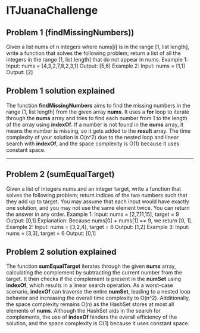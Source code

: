 # ITJuanaChallenge

## Problem 1 (findMissingNumbers))

Given a list nums of n integers where nums[i] is in the range [1, list length], write a function
that solves the following problem; return a list of all the integers in the range [1, list length]
that do not appear in nums.
Example 1:
Input: nums = [4,3,2,7,8,2,3,1]
Output: [5,6]
Example 2:
Input: nums = [1,1]
Output: [2]

## Problem 1 solution explained

The function **findMissingNumbers** aims to find the missing numbers in the range [1, list length] from the given array **nums**. It uses a **for** loop to iterate through the **nums** array and tries to find each number from 1 to the length of the array using **indexOf**. If a number is not found in the **nums** array, it means the number is missing, so it gets added to the **result** array. The time complexity of your solution is O(n^2) due to the nested loop and linear search with **indexOf**, and the space complexity is O(1) because it uses constant space.

---

## Problem 2 (sumEqualTarget)

Given a list of integers nums and an integer target, write a function that solves the following
problem; return indices of the two numbers such that they add up to target.
You may assume that each input would have exactly one solution, and you may not use the
same element twice.
You can return the answer in any order.
Example 1:
Input: nums = [2,7,11,15], target = 9
Output: [0,1]
Explanation: Because nums[0] + nums[1] == 9, we return [0, 1].
Example 2:
Input: nums = [3,2,4], target = 6
Output: [1,2]
Example 3:
Input: nums = [3,3], target = 6
Output: [0,1]

## Problem 2 solution explained

The function **sumEqualTarget** iterates through the given **nums** array, calculating the complement by subtracting the current number from the target. It then checks if the complement is present in the **numSet** using **indexOf**, which results in a linear search operation. As a worst-case scenario, **indexOf** can traverse the entire **numSet**, leading to a nested loop behavior and increasing the overall time complexity to O(n^2). Additionally, the space complexity remains O(n) as the HashSet stores at most all elements of **nums**. Although the HashSet aids in the search for complements, the use of **indexOf** hinders the overall efficiency of the solution, and the space complexity is O(1) because it uses constant space.

